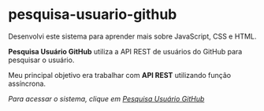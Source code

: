 # pesquisa-usuario-github
Desenvolvi este sistema para aprender mais sobre JavaScript, CSS e HTML.

**Pesquisa Usuário GitHub** utiliza a API REST de usuários do GitHub para pesquisar o usuário.

Meu principal objetivo era trabalhar com **API REST** utilizando função assíncrona.

_Para acessar o sistema, clique em [Pesquisa Usuário GitHub](https://bmnsouza.github.io/javascript/pesquisa-usuario-github/index.html)_
